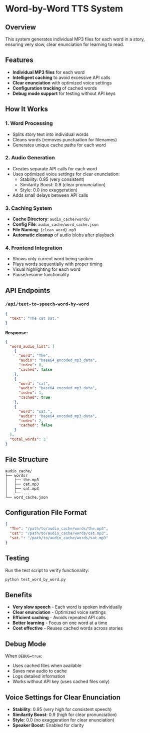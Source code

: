# Word-by-Word TTS System

## Overview
This system generates individual MP3 files for each word in a story, ensuring very slow, clear enunciation for learning to read.

## Features
- **Individual MP3 files** for each word
- **Intelligent caching** to avoid excessive API calls
- **Clear enunciation** with optimized voice settings
- **Configuration tracking** of cached words
- **Debug mode support** for testing without API keys

## How It Works

### 1. Word Processing
- Splits story text into individual words
- Cleans words (removes punctuation for filenames)
- Generates unique cache paths for each word

### 2. Audio Generation
- Creates separate API calls for each word
- Uses optimized voice settings for clear enunciation:
  - Stability: 0.95 (very consistent)
  - Similarity Boost: 0.9 (clear pronunciation)
  - Style: 0.0 (no exaggeration)
- Adds small delays between API calls

### 3. Caching System
- **Cache Directory**: `audio_cache/words/`
- **Config File**: `audio_cache/word_cache.json`
- **File Naming**: `{clean_word}.mp3`
- **Automatic cleanup** of audio blobs after playback

### 4. Frontend Integration
- Shows only current word being spoken
- Plays words sequentially with proper timing
- Visual highlighting for each word
- Pause/resume functionality

## API Endpoints

### `/api/text-to-speech-word-by-word`
```json
{
  "text": "The cat sat."
}
```

**Response:**
```json
{
  "word_audio_list": [
    {
      "word": "The",
      "audio": "base64_encoded_mp3_data",
      "index": 0,
      "cached": false
    },
    {
      "word": "cat",
      "audio": "base64_encoded_mp3_data", 
      "index": 1,
      "cached": true
    },
    {
      "word": "sat.",
      "audio": "base64_encoded_mp3_data",
      "index": 2,
      "cached": false
    }
  ],
  "total_words": 3
}
```

## File Structure
```
audio_cache/
├── words/
│   ├── the.mp3
│   ├── cat.mp3
│   ├── sat.mp3
│   └── ...
└── word_cache.json
```

## Configuration File Format
```json
{
  "The": "/path/to/audio_cache/words/the.mp3",
  "cat": "/path/to/audio_cache/words/cat.mp3",
  "sat.": "/path/to/audio_cache/words/sat.mp3"
}
```

## Testing
Run the test script to verify functionality:
```bash
python test_word_by_word.py
```

## Benefits
- **Very slow speech** - Each word is spoken individually
- **Clear enunciation** - Optimized voice settings
- **Efficient caching** - Avoids repeated API calls
- **Better learning** - Focus on one word at a time
- **Cost effective** - Reuses cached words across stories

## Debug Mode
When `DEBUG=true`:
- Uses cached files when available
- Saves new audio to cache
- Logs detailed information
- Works without API key (uses cached files only)

## Voice Settings for Clear Enunciation
- **Stability**: 0.95 (very high for consistent speech)
- **Similarity Boost**: 0.9 (high for clear pronunciation)  
- **Style**: 0.0 (no exaggeration for clear enunciation)
- **Speaker Boost**: Enabled for clarity
